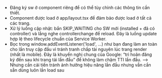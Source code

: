 - Đăng ký sw ở component riêng để có thể tùy chỉnh các thông tin cần thiết.
- Component được load ở app/layout.tsx để đảm bảo được load ở tất cả các trang.
- Xử lý luồng cập nhật: bắn SKIP_WAITING cho SW mới (installed + đã có controller) và lắng nghe controllerchange để reload. Đây là luồng update hợp lệ theo lifecycle chuẩn của Service Worker.
- Bọc trong window.addEventListener('load', ...) như bạn đang làm an toàn cho lần truy cập đầu vì tránh tranh chấp tài nguyên lúc trang render (nhất là mobile). Đây là khuyến nghị chung của Google: “trì hoãn đăng ký đến sau khi trang tải lần đầu” để không làm chậm TTI lần đầu. --> Nhưng cần cải tiến tránh ảnh hưởng hiệu năng lần đầu nhưng vẫn cần sẵn dùng luôn lần load sau
